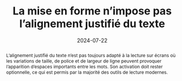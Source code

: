 ---
title: La mise en forme n’impose pas l’alignement justifié du texte 
abstract: L’alignement justifié du texte n’est pas toujours adapté à la lecture sur écrans où les variations de taille, de police et de largeur de ligne peuvent provoquer l’apparition d’espaces importants entre les mots. Son activation doit rester optionnelle, ce qui est permis par la majorité des outils de lecture modernes.  
categories: 
    - "mise en forme"
agrege: O4186-E065
opquast: '4 186'
indiceebook: '65'
description: "Règle n°65"
before: "64"
weight: "065"
after: "66"
actif: '1'
layout: rules
date: 2024-07-22
tags: 
    - "accessibilité"
    - "Lisibilité"
objectif: 

    - "Renforcer la flexibilité et la personnalisation de l'expérience utilisateur."
    - "Faciliter la lecture notamment pour les personnes dyslexiques."
Meo: 
    - "Ne pas utiliser la propriété CSS text-align avec la valeur justify, ou tout autre équivalent."
Controle: 
    - "Vérifier dans le code CSS l’absence de règles text-align&nbsp;: justify."
    - "Vérifier dans le code HTML l’absence d’attributs HTML align=justify."
epubcheck: 
ace: 
humancheck: true
ReadiumGoToolkit: 
Source: 
    - "Opquast"
Referentiel: 
    - "[WCAG 1.4.8 Visual Presentation](https://www.w3.org/Translations/WCAG22-fr/#visual-presentation)"
steps: 
    - "Projet éditorial"
    - "Production numérique"
---